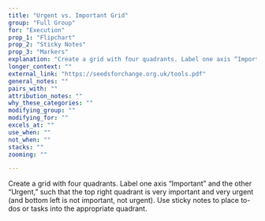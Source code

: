 ```yaml
---
title: "Urgent vs. Important Grid"
group: "Full Group"
for: "Execution"
prop_1: "Flipchart"
prop_2: "Sticky Notes"
prop_3: "Markers"
explanation: "Create a grid with four quadrants. Label one axis “Important” and the other “Urgent,” such that the top right quadrant is very important and very urgent (and bottom left is not important, not urgent). Use sticky notes to place to-dos or tasks into the appropriate quadrant."
longer_context: ""
external_link: "https://seedsforchange.org.uk/tools.pdf"
general_notes: ""
pairs_with: ""
attribution_notes: ""
why_these_categories: ""
modifying_group: ""
modifying_for: ""
excels_at: ""
use_when: ""
not_when: ""
stacks: ""
zooming: ""

---
```


Create a grid with four quadrants. Label one axis “Important” and the other “Urgent,” such that the top right quadrant is very important and very urgent (and bottom left is not important, not urgent). Use sticky notes to place to-dos or tasks into the appropriate quadrant.
